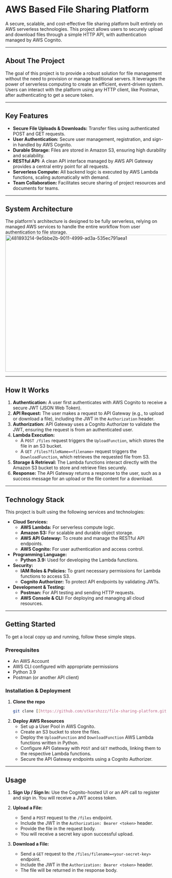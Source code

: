 # AWS Based File Sharing Platform

A secure, scalable, and cost-effective file sharing platform built entirely on AWS serverless technologies. This project allows users to securely upload and download files through a simple HTTP API, with authentication managed by AWS Cognito.

---

## About The Project

The goal of this project is to provide a robust solution for file management without the need to provision or manage traditional servers. It leverages the power of serverless computing to create an efficient, event-driven system. Users can interact with the platform using any HTTP client, like Postman, after authenticating to get a secure token.

---

## Key Features

* **Secure File Uploads & Downloads:** Transfer files using authenticated POST and GET requests.
* **User Authentication:** Secure user management, registration, and sign-in handled by AWS Cognito.
* **Durable Storage:** Files are stored in Amazon S3, ensuring high durability and scalability.
* **RESTful API:** A clean API interface managed by AWS API Gateway provides a central entry point for all requests.
* **Serverless Compute:** All backend logic is executed by AWS Lambda functions, scaling automatically with demand.
* **Team Collaboration:** Facilitates secure sharing of project resources and documents for teams.

---

## System Architecture

The platform's architecture is designed to be fully serverless, relying on managed AWS services to handle the entire workflow from user authentication to file storage.
<img width="732" height="428" alt="481893214-9e5bbe2b-9011-4999-ad3a-535ec791aea1" src="https://github.com/user-attachments/assets/2f3b49df-5993-46f3-8c1d-4e9b08d2fcf4" />


---

## How It Works

1.  **Authentication:** A user first authenticates with AWS Cognito to receive a secure JWT (JSON Web Token).
2.  **API Request:** The user makes a request to API Gateway (e.g., to upload or download a file), including the JWT in the `Authorization` header.
3.  **Authorization:** API Gateway uses a Cognito Authorizer to validate the JWT, ensuring the request is from an authenticated user.
4.  **Lambda Execution:**
    * A `POST /files` request triggers the `UploadFunction`, which stores the file in an S3 bucket.
    * A `GET /files?fileName=<filename>` request triggers the `DownloadFunction`, which retrieves the requested file from S3.
5.  **Storage & Retrieval:** The Lambda functions interact directly with the Amazon S3 bucket to store and retrieve files securely.
6.  **Response:** The API Gateway returns a response to the user, such as a success message for an upload or the file content for a download.

---

## Technology Stack

This project is built using the following services and technologies:

* **Cloud Services:**
    * **AWS Lambda:** For serverless compute logic.
    * **Amazon S3:** For scalable and durable object storage.
    * **AWS API Gateway:** To create and manage the RESTful API endpoints.
    * **AWS Cognito:** For user authentication and access control.
* **Programming Language:**
    * **Python 3.9:** Used for developing the Lambda functions.
* **Security:**
    * **IAM Roles & Policies:** To grant necessary permissions for Lambda functions to access S3.
    * **Cognito Authorizer:** To protect API endpoints by validating JWTs.
* **Development & Testing:**
    * **Postman:** For API testing and sending HTTP requests.
    * **AWS Console & CLI:** For deploying and managing all cloud resources.

---

## Getting Started

To get a local copy up and running, follow these simple steps.

### Prerequisites

* An AWS Account
* AWS CLI configured with appropriate permissions
* Python 3.9
* Postman (or another API client)

### Installation & Deployment

1.  **Clone the repo**
    ```sh
    git clone [[https://github.com/utkarshzzz/file-sharing-platform.git](https://github.com/utkarshzzz/file-sharing-platform.git)]
    ```
2.  **Deploy AWS Resources**
    * Set up a User Pool in AWS Cognito.
    * Create an S3 bucket to store the files.
    * Deploy the `UploadFunction` and `DownloadFunction` AWS Lambda functions written in Python.
    * Configure API Gateway with `POST` and `GET` methods, linking them to the respective Lambda functions.
    * Secure the API Gateway endpoints using a Cognito Authorizer.

---

## Usage

1.  **Sign Up / Sign In:** Use the Cognito-hosted UI or an API call to register and sign in. You will receive a JWT access token.

2.  **Upload a File:**
    * Send a `POST` request to the `/files` endpoint.
    * Include the JWT in the `Authorization: Bearer <token>` header.
    * Provide the file in the request body.
    * You will receive a secret key upon successful upload.

3.  **Download a File:**
    * Send a `GET` request to the `/files/filename=<your-secret-key>` endpoint.
    * Include the JWT in the `Authorization: Bearer <token>` header.
    * The file will be returned in the response body.
